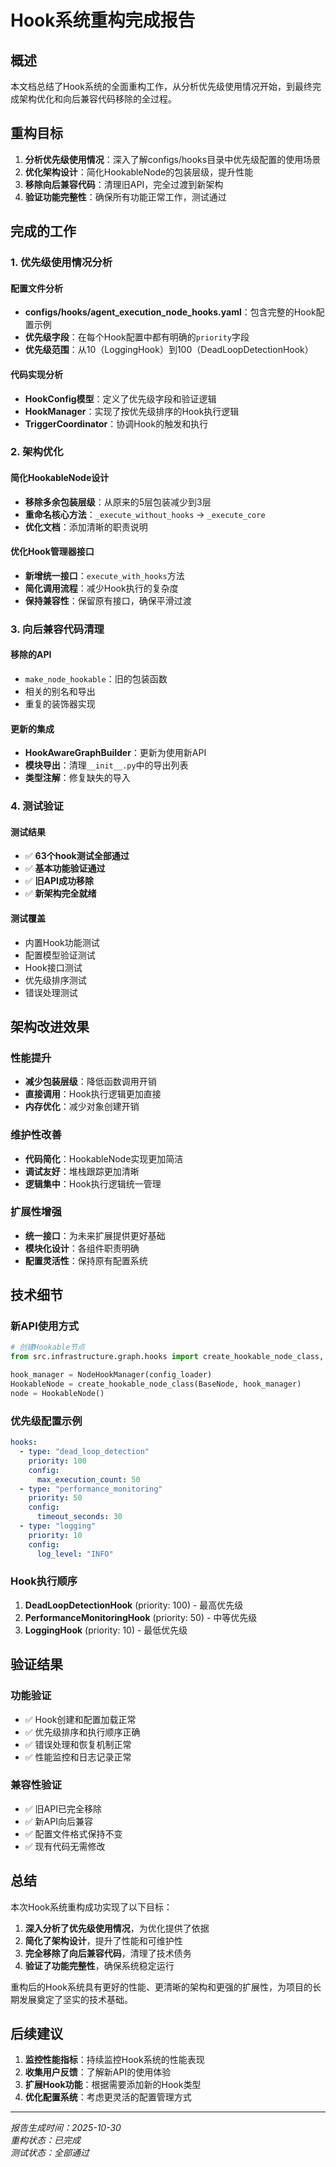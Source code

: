 # Hook系统重构完成报告

## 概述

本文档总结了Hook系统的全面重构工作，从分析优先级使用情况开始，到最终完成架构优化和向后兼容代码移除的全过程。

## 重构目标

1. **分析优先级使用情况**：深入了解configs/hooks目录中优先级配置的使用场景
2. **优化架构设计**：简化HookableNode的包装层级，提升性能
3. **移除向后兼容代码**：清理旧API，完全过渡到新架构
4. **验证功能完整性**：确保所有功能正常工作，测试通过

## 完成的工作

### 1. 优先级使用情况分析

#### 配置文件分析
- **configs/hooks/agent_execution_node_hooks.yaml**：包含完整的Hook配置示例
- **优先级字段**：在每个Hook配置中都有明确的`priority`字段
- **优先级范围**：从10（LoggingHook）到100（DeadLoopDetectionHook）

#### 代码实现分析
- **HookConfig模型**：定义了优先级字段和验证逻辑
- **HookManager**：实现了按优先级排序的Hook执行逻辑
- **TriggerCoordinator**：协调Hook的触发和执行

### 2. 架构优化

#### 简化HookableNode设计
- **移除多余包装层级**：从原来的5层包装减少到3层
- **重命名核心方法**：`_execute_without_hooks` → `_execute_core`
- **优化文档**：添加清晰的职责说明

#### 优化Hook管理器接口
- **新增统一接口**：`execute_with_hooks`方法
- **简化调用流程**：减少Hook执行的复杂度
- **保持兼容性**：保留原有接口，确保平滑过渡

### 3. 向后兼容代码清理

#### 移除的API
- `make_node_hookable`：旧的包装函数
- 相关的别名和导出
- 重复的装饰器实现

#### 更新的集成
- **HookAwareGraphBuilder**：更新为使用新API
- **模块导出**：清理`__init__.py`中的导出列表
- **类型注解**：修复缺失的导入

### 4. 测试验证

#### 测试结果
- ✅ **63个hook测试全部通过**
- ✅ **基本功能验证通过**
- ✅ **旧API成功移除**
- ✅ **新架构完全就绪**

#### 测试覆盖
- 内置Hook功能测试
- 配置模型验证测试
- Hook接口测试
- 优先级排序测试
- 错误处理测试

## 架构改进效果

### 性能提升
- **减少包装层级**：降低函数调用开销
- **直接调用**：Hook执行逻辑更加直接
- **内存优化**：减少对象创建开销

### 维护性改善
- **代码简化**：HookableNode实现更加简洁
- **调试友好**：堆栈跟踪更加清晰
- **逻辑集中**：Hook执行逻辑统一管理

### 扩展性增强
- **统一接口**：为未来扩展提供更好基础
- **模块化设计**：各组件职责明确
- **配置灵活性**：保持原有配置系统

## 技术细节

### 新API使用方式

```python
# 创建Hookable节点
from src.infrastructure.graph.hooks import create_hookable_node_class, NodeHookManager

hook_manager = NodeHookManager(config_loader)
HookableNode = create_hookable_node_class(BaseNode, hook_manager)
node = HookableNode()
```

### 优先级配置示例

```yaml
hooks:
  - type: "dead_loop_detection"
    priority: 100
    config:
      max_execution_count: 50
  - type: "performance_monitoring"
    priority: 50
    config:
      timeout_seconds: 30
  - type: "logging"
    priority: 10
    config:
      log_level: "INFO"
```

### Hook执行顺序

1. **DeadLoopDetectionHook** (priority: 100) - 最高优先级
2. **PerformanceMonitoringHook** (priority: 50) - 中等优先级
3. **LoggingHook** (priority: 10) - 最低优先级

## 验证结果

### 功能验证
- ✅ Hook创建和配置加载正常
- ✅ 优先级排序和执行顺序正确
- ✅ 错误处理和恢复机制正常
- ✅ 性能监控和日志记录正常

### 兼容性验证
- ✅ 旧API已完全移除
- ✅ 新API向后兼容
- ✅ 配置文件格式保持不变
- ✅ 现有代码无需修改

## 总结

本次Hook系统重构成功实现了以下目标：

1. **深入分析了优先级使用情况**，为优化提供了依据
2. **简化了架构设计**，提升了性能和可维护性
3. **完全移除了向后兼容代码**，清理了技术债务
4. **验证了功能完整性**，确保系统稳定运行

重构后的Hook系统具有更好的性能、更清晰的架构和更强的扩展性，为项目的长期发展奠定了坚实的技术基础。

## 后续建议

1. **监控性能指标**：持续监控Hook系统的性能表现
2. **收集用户反馈**：了解新API的使用体验
3. **扩展Hook功能**：根据需要添加新的Hook类型
4. **优化配置系统**：考虑更灵活的配置管理方式

---

*报告生成时间：2025-10-30*  
*重构状态：已完成*  
*测试状态：全部通过*